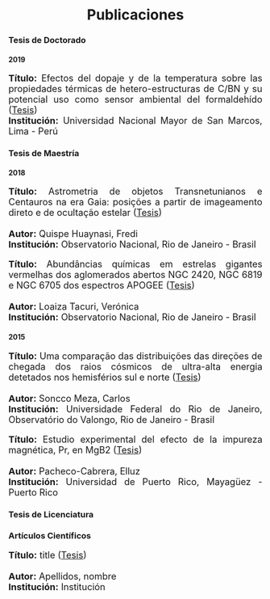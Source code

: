 ---
---
<center><h1>Publicaciones</h1></center>

<h3>Tesis de Doctorado</h3>
<h4>2019</h4>

<p style='text-align: justify; font-size:18px;'> <b> Título:</b> Efectos del dopaje y de la temperatura sobre las propiedades térmicas de hetero-estructuras de C/BN y su potencial uso como sensor ambiental del formaldehído (<a href="https://cybertesis.unmsm.edu.pe/handle/20.500.12672/12312">Tesis</a>)<br>
<b> Institución:</b> Universidad Nacional Mayor de San Marcos, Lima - Perú</p>

<h3>Tesis de Maestría</h3> 
<h4>2018</h4>

<p style='text-align: justify; font-size:18px;'> <b> Título:</b> Astrometria de objetos Transnetunianos e Centauros na era Gaia: posições a partir de imageamento direto e de ocultação estelar (<a href="http://www.on.br/conteudo/dppg_e_iniciacao/dppg/ferramenta_teses/teses/ASTRONOMIA/[417_09-06_C]on_2018_m_frediquispe.pdf">Tesis</a>)<br><br>
<b> Autor:</b> Quispe Huaynasi, Fredi<br>
<b> Institución:</b> Observatorio Nacional, Rio de Janeiro - Brasil


<p style='text-align: justify; font-size:18px;'> <b> Título:</b> Abundâncias químicas em estrelas gigantes vermelhas dos aglomerados abertos NGC 2420, NGC 6819 e NGC 6705 dos espectros APOGEE (<a href="http://www.on.br/conteudo/dppg_e_iniciacao/dppg/ferramenta_teses/teses/ASTRONOMIA/%5B398_50-38_C%5Don_2018_m_veronicaloaizatacuri-novo.pdf">Tesis</a>)<br><br>
<b> Autor:</b> Loaiza Tacuri, Verónica<br>
<b> Institución:</b> Observatorio Nacional, Rio de Janeiro - Brasil</p>

<h4>2015</h4>
<p style='text-align: justify; font-size:18px;'> <b> Título:</b> Uma comparação das distribuições das direções de chegada dos raios cósmicos de ultra-alta energia detetados nos hemisférios sul e norte (<a href="http://objdig.ufrj.br/14/teses/842460.pdf">Tesis</a>)<br><br>
<b> Autor:</b> Soncco Meza, Carlos<br>
<b> Institución:</b> Universidade Federal do Rio de Janeiro, Observatório do Valongo, Rio de Janeiro - Brasil</p>

<p style='text-align: justify; font-size:18px;'> <b> Título:</b> Estudio experimental del efecto de la impureza magnética, Pr, en MgB2  (<a href="https://scholar.uprm.edu/handle/20.500.11801/2017">Tesis</a>)<br><br>
<b> Autor:</b> Pacheco-Cabrera, Elluz<br>
<b> Institución:</b> Universidad de Puerto Rico, Mayagüez - Puerto Rico</p>

<h3>Tesis de Licenciatura</h3>
<h3>Artículos Científicos</h3>



<p style='text-align: justify; font-size:18px;'> <b> Título:</b> title (<a href="url">Tesis</a>)<br><br>
<b> Autor:</b> Apellidos, nombre<br>
<b> Institución:</b> Institución</p>